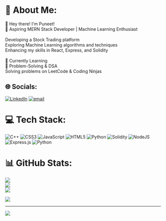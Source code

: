 # 💫 About Me:
👋 Hey there! I'm Puneet!<br>🚀 Aspiring MERN Stack Developer | Machine Learning Enthusiast<br><br>Developing a Stock Trading platform<br>Exploring Machine Learning algorithms and techniques<br>Enhancing my skills in React, Express, and Solidity<br><br>🌱 Currently Learning<br>🧠 Problem-Solving & DSA<br>Solving problems on LeetCode & Coding Ninjas


## 🌐 Socials:
[![LinkedIn](https://img.shields.io/badge/LinkedIn-%230077B5.svg?logo=linkedin&logoColor=white)](https://linkedin.com/in/puneet-upadhayay) [![email](https://img.shields.io/badge/Email-D14836?logo=gmail&logoColor=white)](mailto:puneetupx@gmail.com) 

# 💻 Tech Stack:
![C++](https://img.shields.io/badge/c++-%2300599C.svg?style=for-the-badge&logo=c%2B%2B&logoColor=white) ![CSS3](https://img.shields.io/badge/css3-%231572B6.svg?style=for-the-badge&logo=css3&logoColor=white) ![JavaScript](https://img.shields.io/badge/javascript-%23323330.svg?style=for-the-badge&logo=javascript&logoColor=%23F7DF1E) ![HTML5](https://img.shields.io/badge/html5-%23E34F26.svg?style=for-the-badge&logo=html5&logoColor=white) ![Python](https://img.shields.io/badge/python-3670A0?style=for-the-badge&logo=python&logoColor=ffdd54) ![Solidity](https://img.shields.io/badge/Solidity-%23363636.svg?style=for-the-badge&logo=solidity&logoColor=white) ![NodeJS](https://img.shields.io/badge/node.js-6DA55F?style=for-the-badge&logo=node.js&logoColor=white) ![Express.js](https://img.shields.io/badge/express.js-%23404d59.svg?style=for-the-badge&logo=express&logoColor=%2361DAFB) ![Python](https://img.shields.io/badge/python-3670A0?style=for-the-badge&logo=python&logoColor=ffdd54)
# 📊 GitHub Stats:
![](https://github-readme-stats.vercel.app/api?username=crucioxd&theme=dark&hide_border=false&include_all_commits=false&count_private=false)<br/>
![](https://nirzak-streak-stats.vercel.app/?user=crucioxd&theme=dark&hide_border=false)<br/>
![](https://github-readme-stats.vercel.app/api/top-langs/?username=crucioxd&theme=dark&hide_border=false&include_all_commits=false&count_private=false&layout=compact)


![](https://quotes-github-readme.vercel.app/api?type=horizontal&theme=radical)

---
[![](https://visitcount.itsvg.in/api?id=crucioxd&icon=0&color=0)](https://visitcount.itsvg.in)

<!-- Proudly created with GPRM ( https://gprm.itsvg.in ) -->

